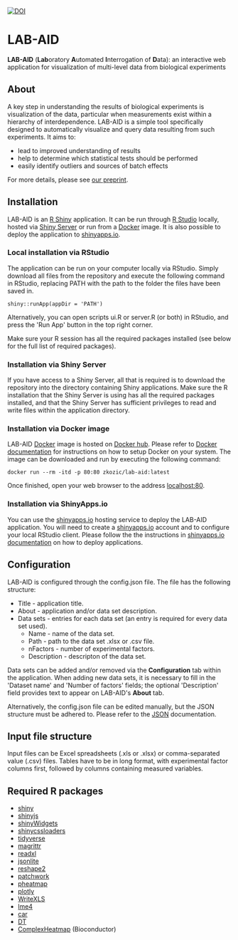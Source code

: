 [![DOI](https://zenodo.org/badge/206056644.svg)](https://zenodo.org/badge/latestdoi/206056644)

# LAB-AID
**LAB-AID** (**Lab**oratory **A**utomated **I**nterrogation of **D**ata): an interactive web application for visualization of multi-level data from biological experiments

## About

A key step in understanding the results of biological experiments is visualization of the data, particular when measurements exist within a hierarchy of interdependence. LAB-AID is a simple tool specifically designed to automatically visualize and query data resulting from such experiments. It aims to:

* lead to improved understanding of results
* help to determine which statistical tests should be performed
* easily identify outliers and sources of batch effects

For more details, please see [our preprint](https://www.biorxiv.org/content/10.1101/763318v4).

## Installation
LAB-AID is an [R Shiny](https://shiny.rstudio.com/) application. It can be run through [R Studio](https://www.rstudio.com/) locally, hosted via [Shiny Server](https://www.rstudio.com/products/shiny/shiny-server/) or run from a [Docker](https://www.docker.com) image. It is also possible to deploy the application to [shinyapps.io](https://www.shinyapps.io/). 

### Local installation via RStudio
The application can be run on your computer locally via RStudio. Simply download all files from the repository and execute the following command in RStudio, replacing PATH with the path to the folder the files have been saved in.
```
shiny::runApp(appDir = 'PATH')
```
Alternatively, you can open scripts ui.R or server.R (or both) in RStudio, and press the 'Run App' button in the top right corner.

Make sure your R session has all the required packages installed (see below for the full list of required packages).

### Installation via Shiny Server
If you have access to a Shiny Server, all that is required is to download the repository into the directory containing Shiny applications. Make sure the R installation that the Shiny Server is using has all the required packages installed, and that the Shiny Server has sufficient privileges to read and write files within the application directory.

### Installation via Docker image
LAB-AID [Docker](https://www.docker.com) image is hosted on [Docker hub](https://hub.docker.com/repository/docker/zkozic/lab-aid). Please refer to [Docker documentation](https://docs.docker.com/get-docker/) for instructions on how to setup Docker on your system.
The image can be downloaded and run by executing the following command:
```
docker run --rm -itd -p 80:80 zkozic/lab-aid:latest
```
Once finished, open your web browser to the address [localhost:80](localhost:80).

### Installation via ShinyApps.io
You can use the [shinyapps.io](https://www.shinyapps.io/) hosting service to deploy the LAB-AID application. You will need to create a [shinyapps.io](https://www.shinyapps.io/) account and to configure your local RStudio client. Please follow the the instructions in [shinyapps.io documentation](https://docs.rstudio.com/shinyapps.io/getting-started.html) on how to deploy applications.

## Configuration
LAB-AID is configured through the config.json file. The file has the following structure:

- Title - application title. 
- About - application and/or data set description.
- Data sets - entries for each data set (an entry is required for every data set used).
  - Name - name of the data set.
  - Path - path to the data set .xlsx or .csv file.
  - nFactors - number of experimental factors.
  - Description - descripton of the data set.

Data sets can be added and/or removed via the **Configuration** tab within the application. When adding new data sets, it is necessary to fill in the 'Dataset name' and 'Number of factors' fields; the optional 'Description' field provides text to appear on LAB-AID's **About** tab.

Alternatively, the config.json file can be edited manually, but the JSON structure must be adhered to. Please refer to the [JSON](https://www.json.org/) documentation.

## Input file structure
Input files can be Excel spreadsheets (.xls or .xlsx) or comma-separated value (.csv) files. Tables have to be in long format, with experimental factor columns first, followed by columns containing measured variables.

## Required R packages
- [shiny](https://cran.r-project.org/web/packages/shiny/index.html)
- [shinyjs](https://cran.r-project.org/web/packages/shinyjs/index.html)
- [shinyWidgets](https://github.com/dreamRs/shinyWidgets)
- [shinycssloaders](https://cran.r-project.org/web/packages/shinycssloaders/index.html)
- [tidyverse](https://cran.r-project.org/web/packages/tidyverse/index.html)
- [magrittr](https://cran.r-project.org/web/packages/magrittr/index.html)
- [readxl](https://cran.r-project.org/web/packages/readxl/index.html)
- [jsonlite](https://cran.r-project.org/web/packages/jsonlite/index.html)
- [reshape2](https://cran.r-project.org/web/packages/reshape2/index.html)
- [patchwork](https://github.com/thomasp85/patchwork)
- [pheatmap](https://cran.r-project.org/web/packages/pheatmap/index.html)
- [plotly](https://cran.r-project.org/web/packages/plotly/index.html)
- [WriteXLS](https://cran.r-project.org/web/packages/WriteXLS/index.html)
- [lme4](https://cran.r-project.org/web/packages/lme4/index.html)
- [car](https://cran.r-project.org/web/packages/car/index.html)
- [DT](https://cran.r-project.org/web/packages/DT/index.html)
- [ComplexHeatmap](https://www.bioconductor.org/packages/release/bioc/html/ComplexHeatmap.html) (Bioconductor)
